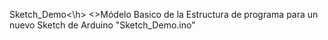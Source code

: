 <h>Sketch_Demo<\h>
<>Módelo Basico de la Estructura de programa para un nuevo Sketch de Arduino
"Sketch_Demo.ino"
